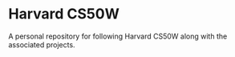 # Harvard CS50W
A personal repository for following Harvard CS50W along with the associated projects.
